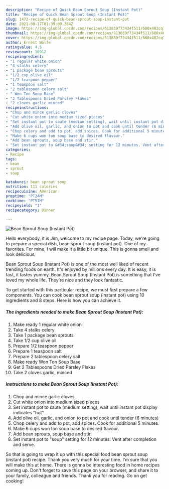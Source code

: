 ```yaml
---
description: "Recipe of Quick Bean Sprout Soup (Instant Pot)"
title: "Recipe of Quick Bean Sprout Soup (Instant Pot)"
slug: 1472-recipe-of-quick-bean-sprout-soup-instant-pot
date: 2021-08-17T01:39:09.384Z
image: https://img-global.cpcdn.com/recipes/613839f73434f511/680x482cq70/bean-sprout-soup-instant-pot-recipe-main-photo.jpg
thumbnail: https://img-global.cpcdn.com/recipes/613839f73434f511/680x482cq70/bean-sprout-soup-instant-pot-recipe-main-photo.jpg
cover: https://img-global.cpcdn.com/recipes/613839f73434f511/680x482cq70/bean-sprout-soup-instant-pot-recipe-main-photo.jpg
author: Ernest Wolfe
ratingvalue: 4.5
reviewcount: 10912
recipeingredient:
- "1 regular white onion"
- "4 stalks celery"
- "1 package bean sprouts"
- "1/2 cup olive oil"
- "1/2 teaspoon pepper"
- "1 teaspoon salt"
- "2 tablespoon celery salt"
- " Won Ton Soup Base"
- "2 Tablespoons Dried Parsley Flakes"
- "2 cloves garlic minced"
recipeinstructions:
- "Chop and mince garlic cloves"
- "Cut white onion into medium sized pieces"
- "Set instant pot to saute (medium setting), wait until instant pot display indicates &#34;hot&#34;"
- "Add olive oil, garlic, and onion to pot and cook until tender (6 minutes)"
- "Chop celery and add to pot, add spices. Cook for additional 5 minutes."
- "Make 6 cups won ton soup base to desired flavour."
- "Add bean sprouts, soup base and stir."
- "Set instant pot to &#34;soup&#34; setting for 12 minutes. Vent after completion and serve."
categories:
- Recipe
tags:
- bean
- sprout
- soup

katakunci: bean sprout soup 
nutrition: 111 calories
recipecuisine: American
preptime: "PT24M"
cooktime: "PT51M"
recipeyield: "1"
recipecategory: Dinner

---
```



![Bean Sprout Soup (Instant Pot)](https://img-global.cpcdn.com/recipes/613839f73434f511/680x482cq70/bean-sprout-soup-instant-pot-recipe-main-photo.jpg)

Hello everybody, it is Jim, welcome to my recipe page. Today, we're going to prepare a special dish, bean sprout soup (instant pot). One of my favorites. For mine, I will make it a little bit unique. This is gonna smell and look delicious.



Bean Sprout Soup (Instant Pot) is one of the most well liked of recent trending foods on earth. It's enjoyed by millions every day. It is easy, it is fast, it tastes yummy. Bean Sprout Soup (Instant Pot) is something that I've loved my whole life. They're nice and they look fantastic.


To get started with this particular recipe, we must first prepare a few components. You can cook bean sprout soup (instant pot) using 10 ingredients and 8 steps. Here is how you can achieve it.

<!--inarticleads1-->

##### The ingredients needed to make Bean Sprout Soup (Instant Pot):

1. Make ready 1 regular white onion
1. Take 4 stalks celery
1. Take 1 package bean sprouts
1. Take 1/2 cup olive oil
1. Prepare 1/2 teaspoon pepper
1. Prepare 1 teaspoon salt
1. Prepare 2 tablespoon celery salt
1. Make ready  Won Ton Soup Base
1. Get 2 Tablespoons Dried Parsley Flakes
1. Take 2 cloves garlic, minced




<!--inarticleads2-->

##### Instructions to make Bean Sprout Soup (Instant Pot):

1. Chop and mince garlic cloves
1. Cut white onion into medium sized pieces
1. Set instant pot to saute (medium setting), wait until instant pot display indicates &#34;hot&#34;
1. Add olive oil, garlic, and onion to pot and cook until tender (6 minutes)
1. Chop celery and add to pot, add spices. Cook for additional 5 minutes.
1. Make 6 cups won ton soup base to desired flavour.
1. Add bean sprouts, soup base and stir.
1. Set instant pot to &#34;soup&#34; setting for 12 minutes. Vent after completion and serve.




So that is going to wrap it up with this special food bean sprout soup (instant pot) recipe. Thank you very much for your time. I'm sure that you will make this at home. There is gonna be interesting food in home recipes coming up. Don't forget to save this page on your browser, and share it to your family, colleague and friends. Thank you for reading. Go on get cooking!
